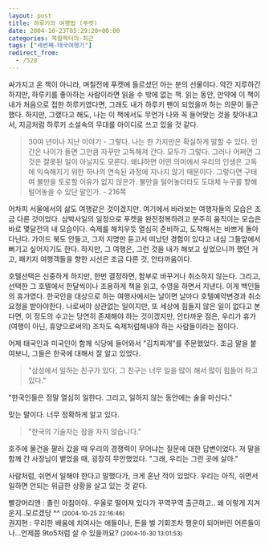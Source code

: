 ```yaml
---
layout: post
title: 하루키의 여행법 (푸켓)
date: 2004-10-23T05:29:20+00:00
categories: 북컬렉터의-최근
tags: ["세번째-태국여행기"]
redirect_from:
  - /528
---
```


싸가지고 온 책이 아니라, 며칠전에 푸켓에 들르셨던 아는 분의 선물이다. 약간 지루하긴 하지만, 하루키를 좋아하는 사람이라면 읽을 수 밖에 없는 책. 읽는 동안, 만약에 이 책이 내가 처음으로 접한 하루키였다면, 그래도 내가 하루키 팬이 되었을까 하는 의문이 들곤 했다. 하지만, 그랬다고 해도, 나는 이 책에서도 무언가 나와 꼭 들어맞는 것을 찾아내고서, 지금처럼 하루키 소설속의 무대를 아이디로 쓰고 있을 것 같다.

> 30여 년이나 지난 이야기 - 그렇다. 나는 한 가지만은 확실하게 말할 수 있다. 인간은 나이가 들면 그만큼 자꾸만 고독해져 간다. 모두가 그렇다. 그러나 어쩌면 그것은 잘못된 일이 아닐지도 모른다. 왜냐하면 어떤 의미에서 우리의 인생은 고독에 익숙해지기 위한 하나의 연속된 과정에 지나지 않기 때문이다. 그렇다면 구태여 불만을 토로할 이유가 없지 않은가. 불만을 털어놓더라도 도대체 누구를 향해 털어놓을 수 있단 말인가. - 216쪽

어차피 서울에서의 삶도 여행같은 것이겠지만. 여기에서 바라보는 여행자들의 모습은 조금 다른 것이었다. 삼박사일의 일정으로 푸켓을 완전정복하려고 분주히 움직이는 모습은 바로 몇달전의 내 모습이다. 숙제를 해치우듯 열심히 준비하고, 도착해서는 바쁘게 돌아다닌다. 가이드 북도 안들고, 그저 지명만 듣고서 떠났던 경험이 있다고 내심 그들앞에서 뻐기고 싶어지기도 한다. 하지만, 그 여행은, 그런 것을 내가 해보고 싶었으니까 했던 거고, 패키지 여행객들을 향한 시선은 조금 다른 것, 안타까움이다.

호텔선택은 신중하게 하지만, 한번 결정하면, 함부로 바꾸거나 취소하지 않는다. 그리고, 선택한 그 호텔에서 한달씩이나 조용하게 책을 읽고, 수영을 하면서 지낸다. 이게 백인들의 휴가였다. 한국인을 대상으로 하는 여행사에서는 날이면 날마다 호텔예약변경과 취소요청을 받아야한다. 나로써야 상관없는 일이지만, 또 세상에 힘들지 않은 일이 없다고 본다면, 이 정도의 수고는 당연히 존재해야 하는 것이겠지만, 안타까운 점은, 우리가 휴가 (여행이 아닌, 휴양으로써의) 조차도 숙제처럼해내야 하는 사람들이라는 점이다.

어제 태국인과 미국인이 함께 식당에 들어와서 "김치찌개"를 주문했었다. 조금 말을 붙여보니, 그들은 한국에 대해서 잘 알고 있었다.

> "삼성에서 일하는 친구가 있다, 그 친구는 너무 일을 많이 해서 많이 힘들어 하고 있다."

"한국인들은 정말 열심히 일한다. 그리고, 일하지 않는 동안에는 술을 마신다."

맞는 말이다. 너무 정확하게 알고 있다.

> "한국의 기술자는 잠을 자지 않습니다."

호주에 물건을 팔러 갔을 때 우리의 경쟁력이 무어냐는 질문에 대한 답변이었다. 저 말을 함께 간 사장님이 뱉었을 때, 굉장히 무안했었다. "그래, 우리는 그런 곳에 살아."

사람처럼, 쉬면서 일해야 한다고 말했다가, 크게 혼난 적이 있었다. 우리는 아직, 쉬면서 일하면 안되는 위급한 상황을 살고 있는 것 같다.
<div id=comments>
<div class=comment>
<!--- cmt:886 --->
<!--- mail: --->
<!--- parent:0 --->
빨강머리앤 : 
졸린 아침이야..
우울로 떨어져 있다가
꾸역꾸역 출근하고..
왜 이렇게 지겨운지..모르겠당 ^^
 <small>(2004-10-25 22:16:46)</small>
</div>
<div class=comment>
<!--- cmt:887 --->
<!--- mail: --->
<!--- parent:0 --->
권지현 : 
무리한 배움에 치여사는 애들이나, 돈을 벌 기회조차 행운이 되어버린 어른들이나...언제쯤 9to5처럼 살 수 있을까요?
 <small>(2004-10-30 13:01:53)</small>
</div>
</div>
